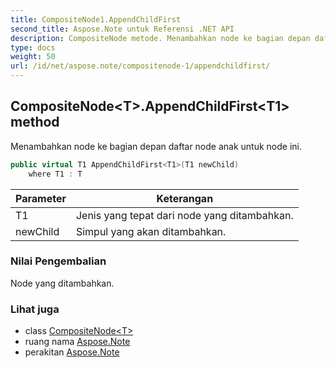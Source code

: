 ```yaml
---
title: CompositeNode1.AppendChildFirst
second_title: Aspose.Note untuk Referensi .NET API
description: CompositeNode metode. Menambahkan node ke bagian depan daftar node anak untuk node ini.
type: docs
weight: 50
url: /id/net/aspose.note/compositenode-1/appendchildfirst/
---
```

## CompositeNode&lt;T&gt;.AppendChildFirst&lt;T1&gt; method

Menambahkan node ke bagian depan daftar node anak untuk node ini.

```csharp
public virtual T1 AppendChildFirst<T1>(T1 newChild)
    where T1 : T
```

| Parameter | Keterangan |
| --- | --- |
| T1 | Jenis yang tepat dari node yang ditambahkan. |
| newChild | Simpul yang akan ditambahkan. |

### Nilai Pengembalian

Node yang ditambahkan.

### Lihat juga

* class [CompositeNode&lt;T&gt;](../)
* ruang nama [Aspose.Note](../../compositenode-1/)
* perakitan [Aspose.Note](../../../)


